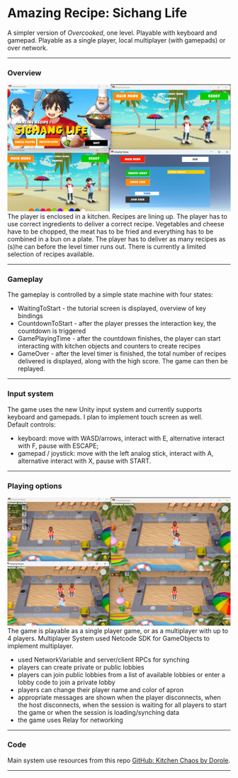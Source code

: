 # Amazing Recipe: Sichang Life

A simpler version of *Overcooked*, one level. Playable with keyboard and gamepad. Playable as a single player, local multiplayer (with gamepads) or over network.<br>
***
### Overview
![Amazing Recipe: Sichang Story](https://github.com/banyapon/Amazing-Recipes/blob/main/Assets/_Assets/4A.png?raw=true)
The player is enclosed in a kitchen. Recipes are lining up. The player has to use correct ingredients to deliver a correct recipe. Vegetables and cheese have to be chopped, the meat has to be fried and everything has to be combined in a bun on a plate. The player has to deliver as many recipes as (s)he can before the level timer runs out. There is currently a limited selection of recipes available.
***
### Gameplay
The gameplay is controlled by a simple state machine with four states:
* WaitingToStart - the tutorial screen is displayed, overview of key bindings
* CountdownToStart - after the player presses the interaction key, the countdown is triggered
* GamePlayingTime - after the countdown finishes, the player can start interacting with kitchen objects and counters to create recipes
* GameOver - after the level timer is finished, the total number of recipes delivered is displayed, along with the high score. The game can then be replayed. 
***
### Input system
The game uses the new Unity input system and currently supports keyboard and gamepads. I plan to implement touch screen as well.<br>
Default controls: 
* keyboard: move with WASD/arrows, interact with E, alternative interact with F, pause with ESCAPE; 
* gamepad / joystick: move with the left analog stick, interact with A, alternative interact with X, pause with START.
***
### Playing options
![Amazing Recipe: Sichang Story Multiplayer System](https://github.com/banyapon/Amazing-Recipes/blob/main/Assets/_Assets/4B.png?raw=true)
The game is playable as a single player game, or as a multiplayer with up to 4 players. 
Multiplayer System used Netcode SDK for GameObjects to implement multiplayer. 
* used NetworkVariable and server/client RPCs for synching
* players can create private or public lobbies
* players can join public lobbies from a list of available lobbies or enter a lobby code to join a private lobby
* players can change their player name and color of apron
* appropriate messages are shown when the player disconnects, when the host disconnects, when the session is waiting for all players to start the game or when the session is loading/synching data
* the game uses Relay for networking
***
### Code
Main system use resources from this repo [GitHub: Kitchen Chaos by Dorole](https://github.com/Dorole/KitchenChaos).
***
